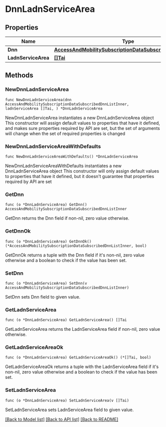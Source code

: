 # DnnLadnServiceArea

## Properties

Name | Type | Description | Notes
------------ | ------------- | ------------- | -------------
**Dnn** | [**AccessAndMobilitySubscriptionDataSubscribedDnnListInner**](AccessAndMobilitySubscriptionDataSubscribedDnnListInner.md) |  | 
**LadnServiceArea** | [**[]Tai**](Tai.md) |  | 

## Methods

### NewDnnLadnServiceArea

`func NewDnnLadnServiceArea(dnn AccessAndMobilitySubscriptionDataSubscribedDnnListInner, ladnServiceArea []Tai, ) *DnnLadnServiceArea`

NewDnnLadnServiceArea instantiates a new DnnLadnServiceArea object
This constructor will assign default values to properties that have it defined,
and makes sure properties required by API are set, but the set of arguments
will change when the set of required properties is changed

### NewDnnLadnServiceAreaWithDefaults

`func NewDnnLadnServiceAreaWithDefaults() *DnnLadnServiceArea`

NewDnnLadnServiceAreaWithDefaults instantiates a new DnnLadnServiceArea object
This constructor will only assign default values to properties that have it defined,
but it doesn't guarantee that properties required by API are set

### GetDnn

`func (o *DnnLadnServiceArea) GetDnn() AccessAndMobilitySubscriptionDataSubscribedDnnListInner`

GetDnn returns the Dnn field if non-nil, zero value otherwise.

### GetDnnOk

`func (o *DnnLadnServiceArea) GetDnnOk() (*AccessAndMobilitySubscriptionDataSubscribedDnnListInner, bool)`

GetDnnOk returns a tuple with the Dnn field if it's non-nil, zero value otherwise
and a boolean to check if the value has been set.

### SetDnn

`func (o *DnnLadnServiceArea) SetDnn(v AccessAndMobilitySubscriptionDataSubscribedDnnListInner)`

SetDnn sets Dnn field to given value.


### GetLadnServiceArea

`func (o *DnnLadnServiceArea) GetLadnServiceArea() []Tai`

GetLadnServiceArea returns the LadnServiceArea field if non-nil, zero value otherwise.

### GetLadnServiceAreaOk

`func (o *DnnLadnServiceArea) GetLadnServiceAreaOk() (*[]Tai, bool)`

GetLadnServiceAreaOk returns a tuple with the LadnServiceArea field if it's non-nil, zero value otherwise
and a boolean to check if the value has been set.

### SetLadnServiceArea

`func (o *DnnLadnServiceArea) SetLadnServiceArea(v []Tai)`

SetLadnServiceArea sets LadnServiceArea field to given value.



[[Back to Model list]](../README.md#documentation-for-models) [[Back to API list]](../README.md#documentation-for-api-endpoints) [[Back to README]](../README.md)


